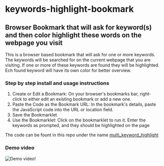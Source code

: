 # keywords-highlight-bookmark

## Browser Bookmark that will ask for keyword(s) and then color highlight these words on the webpage you visit

This is a browser based bookmark that will ask for one or more keywords. The keywords will be searched for on the current webpage that you are visiting. 
If one or more of these keywords are found they will be highlighted. Ech found keyword will have its own color for better overview.

### Step by step install and usage instructions

1. Create or Edit a Bookmark: On your browser's bookmarks bar, right-click to either edit an existing bookmark or add a new one.
2. Paste the Code as the Bookmark URL: In the bookmark's details, paste the JavaScript code into the URL or location field.
3. Save the Bookmarklet
4. Use the Bookmarklet: Click on the bookmarklet to run it. Enter the keywords as prompted, and they should be highlighted on the page

The code can be fount in this repo under the name [multi_keyword_highlight](https://github.com/Dutchosintguy/keywords-highlight-bookmark/blob/main/multi_keyword_highlight)


### Demo video

![Demo video!](https://github.com/Dutchosintguy/keywords-highlight-bookmark/blob/main/bookmark-demo.gif)
